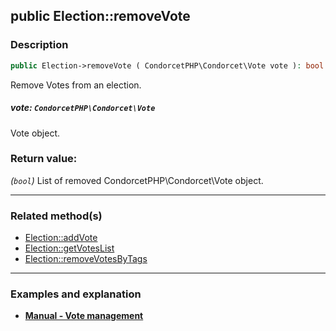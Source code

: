 ## public Election::removeVote

### Description    

```php
public Election->removeVote ( CondorcetPHP\Condorcet\Vote vote ): bool
```

Remove Votes from an election.
    

##### **vote:** *```CondorcetPHP\Condorcet\Vote```*   
Vote object.    


### Return value:   

*(```bool```)* List of removed CondorcetPHP\Condorcet\Vote object.


---------------------------------------

### Related method(s)      

* [Election::addVote](../Election%20Class/public%20Election--addVote.md)    
* [Election::getVotesList](../Election%20Class/public%20Election--getVotesList.md)    
* [Election::removeVotesByTags](../Election%20Class/public%20Election--removeVotesByTags.md)    

---------------------------------------

### Examples and explanation

* **[Manual - Vote management](https://github.com/julien-boudry/Condorcet/wiki/II-%23-B.-Vote-management-%23-2.-Manage-Vote)**    
